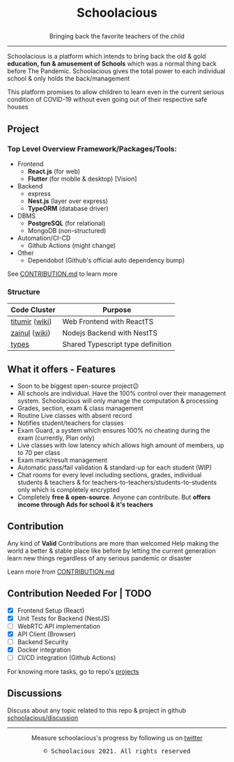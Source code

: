 <h1><p align="center">Schoolacious</p></h1>
<p align="center">Bringing back the favorite teachers of the child</p>

<hr>

Schoolacious is a platform which intends to bring back the old & gold **education, fun & amusement of Schools** which was a normal thing back before The Pandemic. Schoolacious gives the total power to each individual school & only holds the back/management

This platform promises to allow children to learn even in the current serious condition of COVID-19 without even going out of their respective safe houses

## Project

### Top Level Overview Framework/Packages/Tools:

-   Frontend
    -   **React.js** (for web)
    -   **Flutter** (for mobile & desktop) [Vision]
-   Backend
    -   express
    -   **Nest.js** (layer over express)
    -   **TypeORM** (database driver)
-   DBMS
    -   **PostgreSQL** (for relational)
    -   MongoDB (non-structured)
-   Automation/CI-CD
    -   Github Actions (might change)
-   Other
    -   Dependobot (Github's official auto dependency bump)

See [CONTRIBUTION.md](/CONTRIBUTION.md#what-should-i-know-before-i-get-started) to learn more

### Structure

| Code Cluster                                                                                                                     | Purpose                           |
| -------------------------------------------------------------------------------------------------------------------------------- | --------------------------------- |
| [titumir](https://github.com/KRTirtho/schoolacious/tree/master/packages/titumir) ([wiki](https://en.wikipedia.org/wiki/Titumir))     | Web Frontend with ReactTS         |
| [zainul](https://github.com/KRTirtho/schoolacious/tree/master/packages/zainul) ([wiki](https://en.wikipedia.org/wiki/Zainul_Abedin)) | Nodejs Backend with NestTS        |
| [types](https://github.com/KRTirtho/schoolacious/tree/master/packages/types)                                                         | Shared Typescript type definition |

## What it offers - Features

-   Soon to be biggest open-source project😉
-   All schools are individual. Have the 100% control over their management system. Schoolacious will only manage the computation & processing
-   Grades, section, exam & class management
-   Routine Live classes with absent record
-   Notifies student/teachers for classes
-   Exam Guard, a system which ensures 100% no cheating during the exam (currently, Plan only)
-   Live classes with low latency which allows high amount of members, up to 70 per class
-   Exam mark/result management
-   Automatic pass/fail validation & standard-up for each student (WIP)
-   Chat rooms for every level including sections, grades, individual students & teachers & for teachers-to-teachers/students-to-students only which is completely encrypted
-   Completely **free & open-source**. Anyone can contribute. But **offers income through Ads for school & it's teachers**

## Contribution

Any kind of **Valid** Contributions are more than welcomed
Help making the world a better & stable place like before by letting the current generation learn new things regardless of any serious pandemic or disaster

Learn more from [CONTRIBUTION.md](/CONTRIBUTION.md/)

## Contribution Needed For | TODO

-   [x] Frontend Setup (React)
-   [x] Unit Tests for Backend (NestJS)
-   [ ] WebRTC API implementation
-   [x] API Client (Browser)
-   [ ] Backend Security
-   [x] Docker integration
-   [ ] CI/CD integration (Github Actions)

For knowing more tasks, go to repo's [projects](https://github.com/KRTirtho/schoolacious/projects)

## Discussions

Discuss about any topic related to this repo & project in github [schoolacious/discussion](https://github.com/KRTirtho/schoolacious/discussions)

<hr>

<p align="center">Measure schoolacious's progress by following us on <a href='https://twitter.com/KrTirtho'>twitter</a></p>
<pre align="center">&copy Schoolacious 2021. All rights reserved</pre>
